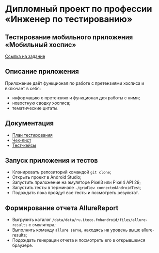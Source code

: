 # Дипломный проект по профессии «Инженер по тестированию»

## Тестирование мобильного приложения «Мобильный хоспис»

[Ссылка на задание](https://github.com/netology-code/qamid-diplom)

## Описание приложения

Приложение даёт функционал по работе с претензиями хосписа и включает в себя:
- информацию о претензиях и функционал для работы с ними;
- новостную сводку хосписа;
- тематические цитаты.

## Документация

- [План тестирования](https://github.com/andykucherenko/QA_Diploma/files/14100371/Plan.md)
- [Чек-лист](https://github.com/andykucherenko/QA_Diploma/files/14100425/Checklist.xlsx)
- [Тест-кейсы](https://github.com/andykucherenko/QA_Diploma/files/14100426/Cases.xlsx)

## Запуск приложения и тестов
- Клонировать репозиторий командой `git clone`;
- Открыть проект в Android Studio;
- Запустить приложение на эмуляторе Pixel3 или Pixel4 API 29;
- Запустить тесты в терминале `./gradlew connectedAndroidTest`;
- Подождать пока пройдут все тесты и посмотреть результат.

## Формирование отчета AllureReport
- Выгрузить каталог `/data/data/ru.iteco.fmhandroid/files/allure-results` с эмулятора;
- Выполнить команду `allure serve`, находясь на уровень выше allure-results;
- Подождать генерации отчета и посмотреть его в открывшемся браузере.

